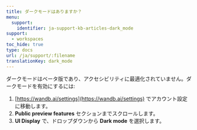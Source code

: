 ```yaml
---
title: ダークモードはありますか？
menu:
  support:
    identifier: ja-support-kb-articles-dark_mode
support:
  - workspaces
toc_hide: true
type: docs
url: /ja/support/:filename
translationKey: dark_mode
---
```

ダークモードはベータ版であり、アクセシビリティに最適化されていません。ダークモードを有効にするには:

1. [https://wandb.ai/settings](https://wandb.ai/settings) でアカウント設定に移動します。
2. **Public preview features** セクションまでスクロールします。
3. **UI Display** で、ドロップダウンから **Dark mode** を選択します。